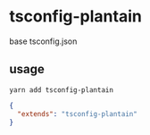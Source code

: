# tsconfig-plantain

base tsconfig.json

## usage

`yarn add tsconfig-plantain`

```json
{
  "extends": "tsconfig-plantain"
}
```
